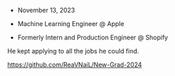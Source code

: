 
- November 13, 2023


- Machine Learning Engineer @ Apple
- Formerly Intern and Production Engineer @ Shopify

He kept applying to all the jobs he could find. 


https://github.com/ReaVNaiL/New-Grad-2024